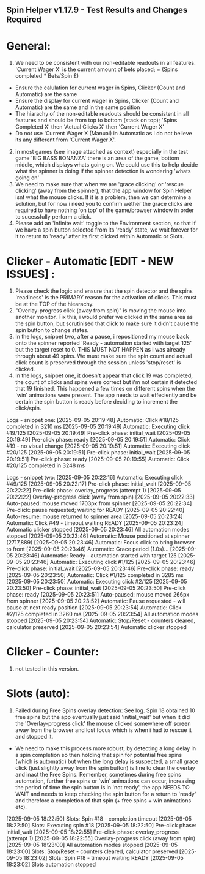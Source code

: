 ## Spin Helper v1.17.9 - Test Results and Changes Required


# General:
1. We need to be consistent with our non-editable readouts in all features. 'Current Wager X' is the current amount of bets placed; = (Spins completed * Bets/Spin £)
- Ensure the calulation for current wager in Spins, Clicker (Count and Automatic) are the same
- Ensure the display for current wager in Spins, Clicker (Count and Automatic) are the same and in the same position
- The hiarachy of the non-editable readouts should be consistent in all features and should be from top to bottom (stack on top); 'Spins Completed X' then 'Actual Clicks X' then 'Current Wager X'
- Do not use 'Current Wager X (Manual) in Automatic as i do not believe its any different from 'Current Wager X'.
2. in most games (see image attached as context) especially in the test game 'BIG BASS BONANZA' there is an area of the game, bottom middle, which displays whats going on. We could use this to help decide what the spinner is doing if the spinner detection is wondering 'whats going on'
3. We need to make sure that when we are 'grace clicking' or 'rescue clicking' (away from the spinner), that the app window for Spin Helper isnt what the mouse clicks. If it is a problem, then we can determine a solution, but for now i need you to confirm wether the grace clicks are required to have nothing 'on top' of the game/browser window in order to sucessfully perform a click.
4. Please add an 'infinite wait' toggle to the Environment section, so that if we have a spin button selected from its 'ready' state, we wait forever for it to return to 'ready' after its first clicked within Automatic or Slots.


# Clicker - Automatic [EDIT - NEW ISSUES] :
1. Please check the logic and ensure that the spin detector and the spins 'readiness' is the PRIMARY reason for the activation of clicks. This must be at the TOP of the hiearachy.
2. "Overlay-progress click (away from spin)" is moving the mouse into another monitor. Fix this, i would prefer we clicked in the same area as the spin button, but scrutinised that click to make sure it didn't cause the spin button to change states.
3. In the logs, snippet two, after a pause, i repositioned my mouse back onto the spinner reported 'Ready - automation started with target 125' but the target reset to 0. THIS MUST NOT HAPPEN as i was already through about 49 spins. We must make sure the spin count and actual click count is preserved through the session unless 'stop/reset' is clicked.
4. In the logs, snippet one, it doesn't appear that click 19 was completed, the count of clicks and spins were correct but i'm not certain it detected that 19 finished. This happened a few times on different spins when the 'win' animations were present. The app needs to wait effeciently and be certain the spin button is ready before deciding to increment the click/spin.


Logs - snippet one:
[2025-09-05 20:19:48] Automatic: Click #18/125 completed in 3210 ms
[2025-09-05 20:19:49] Automatic: Executing click #19/125
[2025-09-05 20:19:49] Pre-click phase: initial_wait
[2025-09-05 20:19:49] Pre-click phase: ready
[2025-09-05 20:19:51] Automatic: Click #19 - no visual change
[2025-09-05 20:19:51] Automatic: Executing click #20/125
[2025-09-05 20:19:51] Pre-click phase: initial_wait
[2025-09-05 20:19:51] Pre-click phase: ready
[2025-09-05 20:19:55] Automatic: Click #20/125 completed in 3248 ms

Logs - snippet two:
[2025-09-05 20:22:16] Automatic: Executing click #49/125
[2025-09-05 20:22:17] Pre-click phase: initial_wait
[2025-09-05 20:22:22] Pre-click phase: overlay_progress (attempt 1)
[2025-09-05 20:22:22] Overlay-progress click (away from spin)
[2025-09-05 20:22:33] Auto-paused: mouse moved 1703px from spinner
[2025-09-05 20:22:34] Pre-click: pause requested; waiting for READY
[2025-09-05 20:22:40] Auto-resume: mouse returned to spinner area
[2025-09-05 20:23:24] Automatic: Click #49 - timeout waiting READY
[2025-09-05 20:23:24] Automatic clicker stopped
[2025-09-05 20:23:46] All automation modes stopped
[2025-09-05 20:23:46] Automatic: Mouse positioned at spinner (2717,889)
[2025-09-05 20:23:46] Automatic: Focus click to bring browser to front
[2025-09-05 20:23:46] Automatic: Grace period (1.0s)...
[2025-09-05 20:23:46] Automatic: Ready - automation started with target 125
[2025-09-05 20:23:46] Automatic: Executing click #1/125
[2025-09-05 20:23:46] Pre-click phase: initial_wait
[2025-09-05 20:23:46] Pre-click phase: ready
[2025-09-05 20:23:50] Automatic: Click #1/125 completed in 3285 ms
[2025-09-05 20:23:50] Automatic: Executing click #2/125
[2025-09-05 20:23:50] Pre-click phase: initial_wait
[2025-09-05 20:23:50] Pre-click phase: ready
[2025-09-05 20:23:51] Auto-paused: mouse moved 266px from spinner
[2025-09-05 20:23:52] Automatic: Pause requested - will pause at next ready position
[2025-09-05 20:23:54] Automatic: Click #2/125 completed in 3260 ms
[2025-09-05 20:23:54] All automation modes stopped
[2025-09-05 20:23:54] Automatic: Stop/Reset - counters cleared, calculator preserved
[2025-09-05 20:23:54] Automatic clicker stopped




# Clicker - Counter:
1. not tested in this version.

# Slots (auto):
1. Failed during Free Spins overlay detection: See log. Spin 18 obtained 10 free spins but the app eventually just said 'initial_wait' but when it did the 'Overlay-progress click' the mouse clicked somewhere off screen away from the browser and lost focus which is when i had to rescue it and stopped it.
- We need to make this process more robust, by detecting a long delay in a spin completion so then holding that spin for potential free spins (which is automatic) but when the long delay is suspected, a small grace click (just slightly away from the spin button) is fine to clear the overlay and inact the Free Spins. Remember, sometimes during free spins automation, further free spins or 'win' animations can occur, increasing the period of time the spin button is in 'not ready', the app NEEDS TO WAIT and needs to keep checking the spin button for a return to 'ready' and therefore a completion of that spin (+ free spins + win animations etc).

[2025-09-05 18:22:50] Slots: Spin #18 - completion timeout
[2025-09-05 18:22:50] Slots: Executing spin #18
[2025-09-05 18:22:50] Pre-click phase: initial_wait
[2025-09-05 18:22:55] Pre-click phase: overlay_progress (attempt 1)
[2025-09-05 18:22:55] Overlay-progress click (away from spin)
[2025-09-05 18:23:00] All automation modes stopped
[2025-09-05 18:23:00] Slots: Stop/Reset - counters cleared, calculator preserved
[2025-09-05 18:23:02] Slots: Spin #18 - timeout waiting READY
[2025-09-05 18:23:02] Slots automation stopped